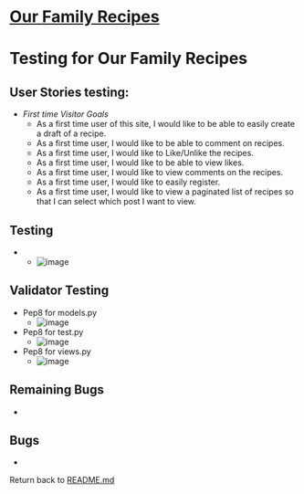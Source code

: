 # [Our Family Recipes](https://our-family-recipes14.herokuapp.com/)
# Testing for Our Family Recipes

## User Stories testing:
- _First time Visitor Goals_
  - As a first time user of this site, I would like to be able to easily create a draft of a recipe.
  - As a first time user, I would like to be able to comment on recipes.
  - As a first time user, I would like to Like/Unlike the recipes.
  - As a first time user, I would like to be able to view likes.
  - As a first time user, I would like to view comments on the recipes.
  - As a first time user, I would like to easily register.
  - As a first time user, I would like to view a paginated list of recipes so that I can select which post I want to view.

## Testing
- 
    - ![image]()

## Validator Testing
-  Pep8 for models.py
     - ![image]()
-  Pep8 for test.py
     - ![image]()
-  Pep8 for views.py
     - ![image]()

## Remaining Bugs
- 

## Bugs
- 

Return back to [README.md](README.md)
